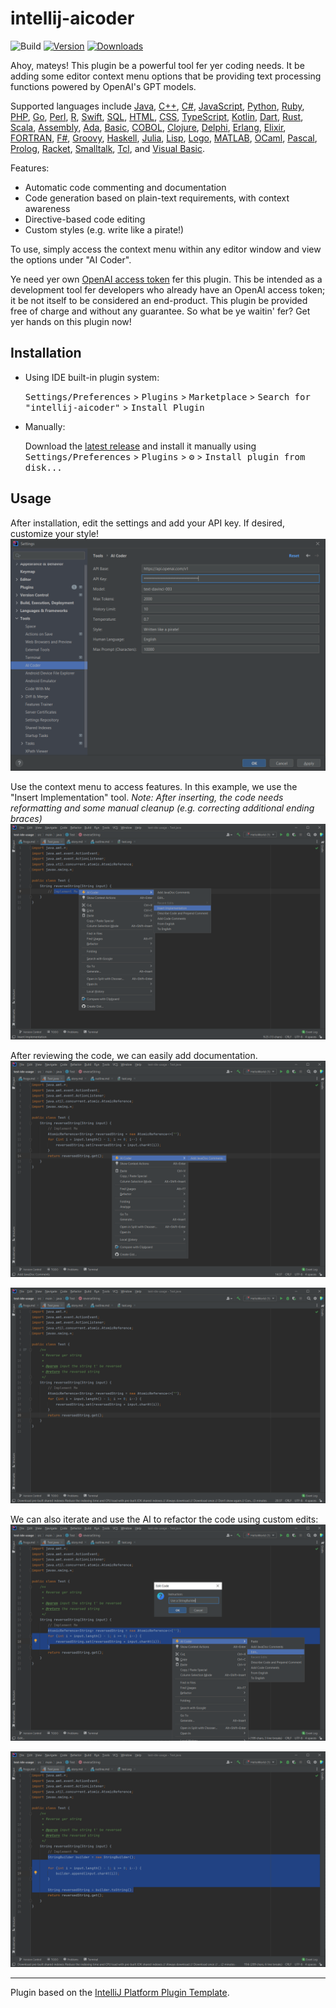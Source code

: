 # intellij-aicoder

![Build](https://github.com/SimiaCryptus/intellij-aicoder/workflows/Build/badge.svg)
[![Version](https://img.shields.io/jetbrains/plugin/v/20724-ai-coding-assistant.svg)](https://plugins.jetbrains.com/plugin/20724-ai-coding-assistant)
[![Downloads](https://img.shields.io/jetbrains/plugin/d/20724-ai-coding-assistant.svg)](https://plugins.jetbrains.com/plugin/20724-ai-coding-assistant)

<!-- Plugin description -->

Ahoy, mateys! This plugin be a powerful tool fer yer coding needs. It be adding some editor context menu options that be providing text processing functions powered by OpenAI's GPT models.


Supported languages include [Java](https://dev.java/), [C++](https://en.wikipedia.org/wiki/C%2B%2B), [C#](https://docs.microsoft.com/en-us/dotnet/csharp/), [JavaScript](https://developer.mozilla.org/en-US/docs/Web/JavaScript), [Python](https://www.python.org/), [Ruby](https://www.ruby-lang.org/en/), [PHP](https://php.net/), [Go](https://golang.org/), [Perl](https://www.perl.org/), [R](https://www.r-project.org/), [Swift](https://swift.org/), [SQL](https://www.postgresql.org/), [HTML](https://www.w3schools.com/html/), [CSS](https://www.w3schools.com/css/), [TypeScript](https://www.typescriptlang.org/), [Kotlin](https://kotlinlang.org/), [Dart](https://dart.dev/), [Rust](https://www.rust-lang.org/), [Scala](https://www.scala-lang.org/), [Assembly](https://en.wikipedia.org/wiki/Assembly_language), [Ada](https://en.wikipedia.org/wiki/Ada_(programming_language)), [Basic](https://en.wikipedia.org/wiki/BASIC), [COBOL](https://en.wikipedia.org/wiki/COBOL), [Clojure](https://clojure.org/), [Delphi](https://www.embarcadero.com/products/delphi), [Erlang](https://www.erlang.org/), [Elixir](https://elixir-lang.org/), [FORTRAN](https://en.wikipedia.org/wiki/Fortran), [F#](https://fsharp.org/), [Groovy](https://groovy-lang.org/), [Haskell](https://www.haskell.org/), [Julia](https://julialang.org/), [Lisp](https://lisp-lang.org/), [Logo](https://en.wikipedia.org/wiki/Logo_(programming_language)), [MATLAB](https://www.mathworks.com/products/matlab.html), [OCaml](https://ocaml.org/), [Pascal](https://www.freepascal.org/), [Prolog](https://www.swi-prolog.org/), [Racket](https://racket-lang.org/), [Smalltalk](https://smalltalk.org/), [Tcl](https://www.tcl.tk/), and [Visual Basic](https://docs.microsoft.com/en-us/dotnet/visual-basic/).


Features:
- Automatic code commenting and documentation
- Code generation based on plain-text requirements, with context awareness
- Directive-based code editing
- Custom styles (e.g. write like a pirate!)


To use, simply access the context menu within any editor window and view the options under "AI Coder".


Ye need yer own [OpenAI access token](https://beta.openai.com/) fer this plugin. This be intended as a development tool fer developers who already have an OpenAI access token; it be not itself to be considered an end-product. This plugin be provided free of charge and without any guarantee. So what be ye waitin' fer? Get yer hands on this plugin now!<!-- Plugin description end -->

<!-- Plugin description end -->

## Installation

- Using IDE built-in plugin system:
  
  <kbd>Settings/Preferences</kbd> > <kbd>Plugins</kbd> > <kbd>Marketplace</kbd> > <kbd>Search for "intellij-aicoder"</kbd> >
  <kbd>Install Plugin</kbd>
  
- Manually:

  Download the [latest release](https://github.com/SimiaCryptus/intellij-aicoder/releases/latest) and install it manually using
  <kbd>Settings/Preferences</kbd> > <kbd>Plugins</kbd> > <kbd>⚙️</kbd> > <kbd>Install plugin from disk...</kbd>

## Usage

After installation, edit the settings and add your API key. If desired, customize your style!
![aicoder_settings.png](docs/aicoder_settings.png)

Use the context menu to access features. In this example, we use the "Insert Implementation" tool. 
_Note: After inserting, the code needs reformatting and some manual cleanup (e.g. correcting additional ending braces)_
![aicoder_implement.png](docs/aicoder_implement.png)

After reviewing the code, we can easily add documentation.
![aicoder_adddocs.png](docs/aicoder_adddocs.png)

![aicoder_final.png](docs/aicoder_final.png)

We can also iterate and use the AI to refactor the code using custom edits:
![aicoder_edit.png](docs/aicoder_edit.png)

![aicoder_editresult.png](docs/aicoder_editresult.png)

---
Plugin based on the [IntelliJ Platform Plugin Template][template].

[template]: https://github.com/JetBrains/intellij-platform-plugin-template
